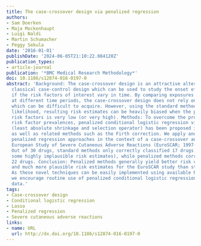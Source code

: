 ```yaml
---
title: The case-crossover design via penalized regression
authors:
- Sam Doerken
- Maja Mockenhaupt
- Luigi Naldi
- Martin Schumacher
- Peggy Sekula
date: '2016-01-01'
publishDate: '2024-06-05T21:10:22.084120Z'
publication_types:
- article-journal
publication: '*BMC Medical Research Methodology*'
doi: 10.1186/s12874-016-0197-0
abstract: 'Background: The case-crossover design is an attractive alternative to the
  classical case-control design which can be used to study the onset of acute events
  if the risk factors of interest vary in time. By comparing exposures within cases
  at different time periods, the case-crossover design does not rely on control subjects
  which can be difficult to acquire. However, using the standard method of maximum
  likelihood, resulting risk estimates can be heavily biased when the prevalence to
  risk factors is very low (or very high). Methods: To overcome the problem of low
  risk factor prevalences, penalized conditional logistic regression via the lasso
  (least absolute shrinkage and selection operator) has been proposed in the literature
  as well as related methods such as the Firth correction. We apply and compare several
  penalized regression approaches in the context of a case-crossover analysis of the
  European Study of Severe Cutaneous Adverse Reactions (EuroSCAR; 1997-2001). Results:
  Out of 30 drugs, standard methods only correctly classified 17 drugs (including
  some highly implausible risk estimates), while penalized methods correctly classified
  22 drugs. Conclusion: Penalized methods generally yield better risk classifications
  and much more plausible risk estimates for the EuroSCAR study than standard methods.
  As these novel techniques can be easily implemented using available R packages,
  we encourage routine use of penalized conditional logistic regression for case-crossover
  data.'
tags:
- Case-crossover design
- Conditional logistic regression
- Lasso
- Penalized regression
- Severe cutaneous adverse reactions
links:
- name: URL
  url: http://dx.doi.org/10.1186/s12874-016-0197-0
---
```

